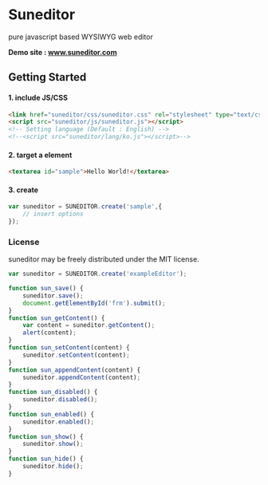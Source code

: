 # Suneditor
pure javascript based WYSIWYG web editor

**Demo site : <a href="#">www.suneditor.com</a>**

## Getting Started

#### 1. include JS/CSS

```html
<link href="suneditor/css/suneditor.css" rel="stylesheet" type="text/css">
<script src="suneditor/js/suneditor.js"></script>
<!-- Setting language (Default : English) -->
<!--<script src="suneditor/lang/ko.js"></script>-->
```

#### 2. target a element

```html
<textarea id="sample">Hello World!</textarea>
```

#### 3. create

```javascript
var suneditor = SUNEDITOR.create('sample',{
    // insert options
});
```

### License
suneditor may be freely distributed under the MIT license.

```javascript
var suneditor = SUNEDITOR.create('exampleEditor');

function sun_save() {
    suneditor.save();
    document.getElementById('frm').submit();
}
function sun_getContent() {
    var content = suneditor.getContent();
    alert(content);
}
function sun_setContent(content) {
    suneditor.setContent(content);
}
function sun_appendContent(content) {
    suneditor.appendContent(content);
}
function sun_disabled() {
    suneditor.disabled();
}
function sun_enabled() {
    suneditor.enabled();
}
function sun_show() {
    suneditor.show();
}
function sun_hide() {
    suneditor.hide();
}
```
